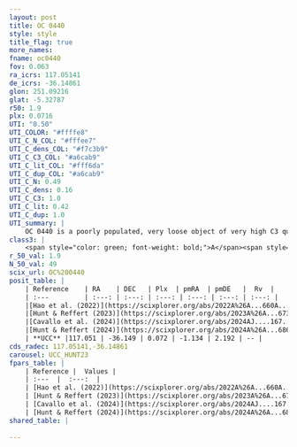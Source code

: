```yaml
---
layout: post
title: OC 0440
style: style
title_flag: true
more_names: 
fname: oc0440
fov: 0.063
ra_icrs: 117.05141
de_icrs: -36.14861
glon: 251.09216
glat: -5.32787
r50: 1.9
plx: 0.0716
UTI: "0.50"
UTI_COLOR: "#ffffe8"
UTI_C_N_COL: "#fffee7"
UTI_C_dens_COL: "#f7c3b9"
UTI_C_C3_COL: "#a6cab9"
UTI_C_lit_COL: "#fff6da"
UTI_C_dup_COL: "#a6cab9"
UTI_C_N: 0.49
UTI_C_dens: 0.16
UTI_C_C3: 1.0
UTI_C_lit: 0.42
UTI_C_dup: 1.0
UTI_summary: |
    OC 0440 is a poorly populated, very loose object of very high C3 quality. It was recently reported in the literature.
class3: |
    <span style="color: green; font-weight: bold;">A</span><span style="color: green; font-weight: bold;">A</span>
r_50_val: 1.9
N_50_val: 49
scix_url: OC%200440
posit_table: |
    | Reference    | RA    | DEC   | Plx  | pmRA  | pmDE   |  Rv  |
    | :---         | :---: | :---: | :---: | :---: | :---: | :---: |
    |[Hao et al. (2022)](https://scixplorer.org/abs/2022A%26A...660A...4H) | 117.063 | -36.152 | 0.07 | -1.132 | 2.186 | -- |
    |[Hunt & Reffert (2023)](https://scixplorer.org/abs/2023A%26A...673A.114H) | 117.05 | -36.148 | 0.061 | -1.143 | 2.193 | 114.67 |
    |[Cavallo et al. (2024)](https://scixplorer.org/abs/2024AJ....167...12C) | 117.068 | -36.163 | 0.066 | -- | -- | -- |
    |[Hunt & Reffert (2024)](https://scixplorer.org/abs/2024A%26A...686A..42H) | 117.05 | -36.148 | 0.061 | -1.143 | 2.193 | 114.67 |
    | **UCC** |117.051 | -36.149 | 0.072 | -1.134 | 2.192 | -- | 
cds_radec: 117.05141,-36.14861
carousel: UCC_HUNT23
fpars_table: |
    | Reference |  Values |
    | :---  |  :---:  |
    | [Hao et al. (2022)](https://scixplorer.org/abs/2022A%26A...660A...4H) | `AG=1.94, age=6.0, Z=0.017` |
    | [Hunt & Reffert (2023)](https://scixplorer.org/abs/2023A%26A...673A.114H) | `AV50=2.323, diffAV50=1.489, MOD50=15.074, logAge50=7.584` |
    | [Cavallo et al. (2024)](https://scixplorer.org/abs/2024AJ....167...12C) | `AV50=2.26, dMod50=12.14, logAge50=7.85, [Fe/H]50=-1.05` |
    | [Hunt & Reffert (2024)](https://scixplorer.org/abs/2024A%26A...686A..42H) | `MassJ=1300.61` |
shared_table: |
    
---
```

